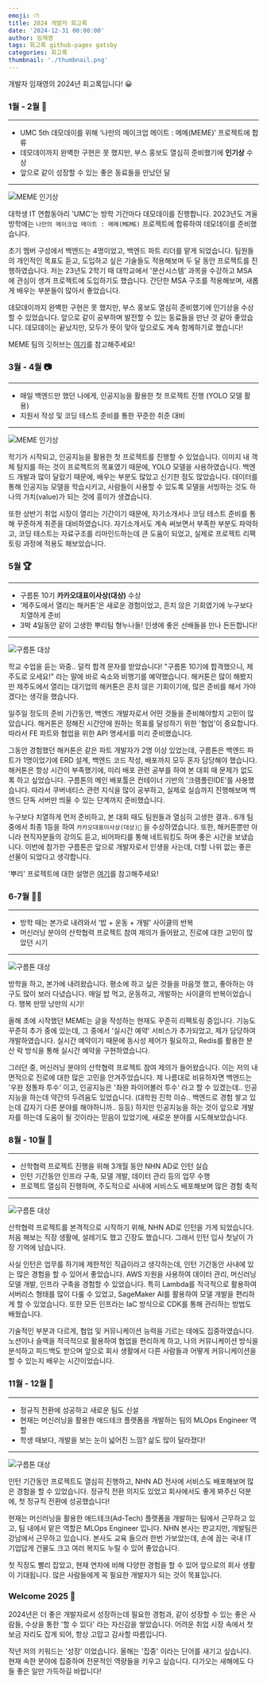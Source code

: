 ```yaml
---
emoji: ⛅️
title: 2024 개발자 회고록
date: '2024-12-31 00:00:00'
author: 임재영
tags: 회고록 github-pages gatsby
categories: 회고록
thumbnail: './thumbnail.png'
---
```


개발자 임재영의 2024년 회고록입니다! 😀

### 1월 - 2월 💄

---
- UMC 5th 데모데이를 위해 ‘나만의 메이크업 메이트 : 메메(MEME)’ 프로젝트에 합류
- 데모데이까지 완벽한 구현은 못 했지만, 부스 홍보도 열심히 준비했기에 **인기상** 수상
- 앞으로 같이 성장할 수 있는 좋은 동료들을 만났던 달
---

<img alt='MEME 인기상' src='farewell-1.jpeg'>

대학생 IT 연합동아리 'UMC'는 방학 기간마다 데모데이를 진행합니다.
2023년도 겨울 방학에는 `나만의 메이크업 메이트 : 메메(MEME)` 프로젝트에 합류하여 데모데이를 준비했습니다.

초기 멤버 구성에서 백엔드는 4명이었고, 백엔드 파트 리더를 맡게 되었습니다.
팀원들의 개인적인 목표도 듣고, 도입하고 싶은 기술들도 적용해보며 두 달 동안 프로젝트를 진행하였습니다.
저는 23년도 2학기 때 대학교에서 '분산시스템' 과목을 수강하고 MSA에 관심이 생겨 프로젝트에 도입하기도 했습니다.
간단한 MSA 구조를 적용해보며, 새롭게 배우는 부분들이 많아서 좋았습니다.

데모데이까지 완벽한 구현은 못 했지만, 부스 홍보도 열심히 준비했기에 인기상을 수상할 수 있었습니다.
앞으로 같이 공부하며 발전할 수 있는 동료들을 만난 것 같아 좋았습니다.
데모데이는 끝났지만, 모두가 뜻이 맞아 앞으로도 계속 함께하기로 했습니다!

MEME 팀의 깃허브는 [여기](https://github.com/MEME-UMC)를 참고해주세요!

### 3월 - 4월 📷

---
- 매일 백엔드만 했던 나에게, 인공지능을 활용한 첫 프로젝트 진행 (YOLO 모델 활용)
- 지원서 작성 및 코딩 테스트 준비를 통한 꾸준한 취준 대비
---

<img alt='MEME 인기상' src='farewell-4.jpeg'>

학기가 시작되고, 인공지능을 활용한 첫 프로젝트를 진행할 수 있었습니다.
이미지 내 객체 탐지를 하는 것이 프로젝트의 목표였기 때문에, YOLO 모델을 사용하였습니다.
백엔드 개발과 많이 달랐기 때문에, 배우는 부분도 많았고 신기한 점도 많았습니다.
데이터를 통해 인공지능 모델을 학습시키고, 사람들이 사용할 수 있도록 모델을 서빙하는 것도 하나의 가치(value)가 되는 것에 흥미가 생겼습니다.

또한 상반기 취업 시장이 열리는 기간이기 때문에, 자기소개서나 코딩 테스트 준비를 통해 꾸준하게 취준을 대비하였습니다.
자기소개서도 계속 써보면서 부족한 부분도 파악하고, 코딩 테스트는 자료구조를 리마인드하는데 큰 도움이 되었고, 실제로 프로젝트 리팩토링 과정에 적용도 해보았습니다.

### 5월 🏆

---
- 구름톤 10기 **카카오대표이사상(대상)** 수상
- ‘제주도에서 열리는 해커톤’은 새로운 경험이었고, 흔치 않은 기회였기에 누구보다 치열하게 준비
- 3박 4일동안 같이 고생한 뿌리팀 형누나들! 인생에 좋은 선배들을 만나 든든합니다!
---

<img alt='구름톤 대상' src='farewell-2.jpeg'>

학교 수업을 듣는 와중.. 덜컥 합격 문자를 받았습니다!
"구름톤 10기에 합격했으니, 제주도로 오세요!" 라는 말에 바로 숙소와 비행기를 예약했습니다.
해커톤은 많이 해봤지만 제주도에서 열리는 대기업의 해커톤은 흔치 않은 기회이기에, 많은 준비를 해서 가야겠다는 생각을 했습니다.

일주일 정도의 준비 기간동안, 백엔드 개발자로서 어떤 것들을 준비해야할지 고민이 많았습니다.
해커톤은 정해진 시간안에 원하는 목표를 달성하기 위한 '협업'이 중요합니다.
따라서 FE 파트와 협업을 위한 API 명세서를 미리 준비했습니다.

그동안 경험했던 해커톤은 같은 파트 개발자가 2명 이상 있었는데, 구름톤은 백엔드 파트가 1명이었기에 ERD 설계, 백엔드 코드 작성, 배포까지 모두 혼자 담당해야 했습니다.
해커톤은 항상 시간이 부족했기에, 미리 배포 관련 공부를 하여 본 대회 때 문제가 없도록 하고 싶었습니다.
구름톤의 메인 배포툴은 컨테이너 기반의 '크램폴린IDE'를 사용했습니다.
따라서 쿠버네티스 관련 지식을 많이 공부하고, 실제로 실습까지 진행해보며 백엔드 단독 서버만 띄울 수 있는 단계까지 준비했습니다.

누구보다 치열하게 먼저 준비하고, 본 대회 때도 팀원들과 열심히 고생한 결과.. 
6개 팀 중에서 최종 1등을 하여 `카카오대표이사상(대상)🥇` 을 수상하였습니다. 
또한, 해커톤뿐만 아니라 현직자분들의 강의도 듣고, 비어파티를 통해 네트워킹도 하며 좋은 시간을 보냈습니다.
이번에 참가한 구름톤은 앞으로 개발자로서 인생을 사는데, 더할 나위 없는 좋은 선물이 되었다고 생각합니다.

'뿌리' 프로젝트에 대한 설명은 [여기](https://9oormthon.goorm.io/83182701-089a-4441-8589-c072b4102fe6)를 참고해주세요!

### 6-7월 💪🏻

---
- 방학 때는 본가로 내려와서 ‘밥 + 운동 + 개발’ 사이클의 반복
- 머신러닝 분야의 산학협력 프로젝트 참여 제의가 들어왔고, 진로에 대한 고민이 많았던 시기
---

<img alt='구름톤 대상' src='farewell-6.jpeg'>

방학을 하고, 본가에 내려왔습니다.
평소에 하고 싶은 것들을 마음껏 했고, 좋아하는 야구도 많이 보러 다녔습니다.
매일 밥 먹고, 운동하고, 개발하는 사이클의 반복이었습니다. 행복 만땅 낭만의 시기!

올해 초에 시작했던 MEME는 글을 작성하는 현재도 꾸준히 리팩토링 중입니다.
기능도 꾸준히 추가 중에 있는데, 그 중에서 '실시간 예약' 서비스가 추가되었고, 제가 담당하여 개발하였습니다.
실시간 예약이기 때문에 동시성 제어가 필요하고, Redis를 활용한 분산 락 방식을 통해 실시간 예약을 구현하였습니다.

그러던 중, 머신러닝 분야의 산학협력 프로젝트 참여 제의가 들어왔습니다.
이는 저의 내면적으로 진로에 대한 많은 고민을 안겨주었습니다.
제 나름대로 비유하자면 백엔드는 '우완 정통파 투수' 이고, 인공지능은 '좌완 파이어볼러 투수' 라고 할 수 있겠는데..
인공지능을 하는데 약간의 두려움도 있었습니다. (대학원 진학 이슈.. 백엔드로 경험 쌓고 있는데 갑자기 다른 분야를 해야하니까.. 등등)
하지만 인공지능을 하는 것이 앞으로 개발자를 하는데 도움이 될 것이라는 믿음이 있었기에, 새로운 분야를 시도해보았습니다.

### 8월 - 10월 👟

---
- 산학협력 프로젝트 진행을 위해 3개월 동안 NHN AD로 인턴 실습
- 인턴 기간동안 인프라 구축, 모델 개발, 데이터 관리 등의 업무 수행
- 프로젝트 열심히 진행하며, 주도적으로 사내에 서비스도 배포해보며 많은 경험 축적
---

<img alt='구름톤 대상' src='farewell-3.jpeg'>

산학협력 프로젝트를 본격적으로 시작하기 위해, NHN AD로 인턴을 가게 되었습니다.
처음 해보는 직장 생활에, 설레기도 했고 긴장도 했습니다.
그래서 인턴 입사 첫날이 가장 기억에 남습니다.

사실 인턴은 업무를 하기에 제한적인 직급이라고 생각하는데, 인턴 기간동안 사내에 있는 많은 경험을 할 수 있어서 좋았습니다.
AWS 자원을 사용하여 데이터 관리, 머신러닝 모델 개발, 인프라 구축을 경험할 수 있었습니다.
특히 Lambda를 적극적으로 활용하여 서버리스 형태를 많이 다룰 수 있었고, SageMaker AI를 활용하여 모델 개발을 편리하게 할 수 있었습니다.
또한 모든 인프라는 IaC 방식으로 CDK를 통해 관리하는 방법도 배웠습니다.

기술적인 부분과 다르게, 협업 및 커뮤니케이션 능력을 기르는 데에도 집중하였습니다.
노션이나 슬랙을 적극적으로 활용하여 협업을 편리하게 하고, 나의 커뮤니케이션 방식을 분석하고 피드백도 받으며
앞으로 회사 생활에서 다른 사람들과 어떻게 커뮤니케이션을 할 수 있는지 배우는 시간이었습니다.

### 11월 - 12월 👔

---
- 정규직 전환에 성공하고 새로운 팀도 신설
- 현재는 머신러닝을 활용한 애드테크 플랫폼을 개발하는 팀의 MLOps Engineer 역할
- 학생 때보다, 개발을 보는 눈이 넓어진 느낌? 삶도 많이 달라졌다!
---

<img alt='구름톤 대상' src='farewell-5.jpeg'>

인턴 기간동안 프로젝트도 열심히 진행하고, NHN AD 전사에 서비스도 배포해보며 많은 경험을 할 수 있었습니다.
정규직 전환 의지도 있었고 회사에서도 좋게 봐주신 덕분에, 첫 정규직 전환에 성공했습니다!

현재는 머신러닝을 활용한 애드테크(Ad-Tech) 플랫폼을 개발하는 팀에서 근무하고 있고, 팀 내에서 맡은 역할은 MLOps Engineer 입니다.
NHN 본사는 판교지만, 개발팀은 강남에서 근무하고 있습니다.
본사도 교육 들으러 한번 가보았는데, 손에 꼽는 국내 IT 기업답게 건물도 크고 여러 복지도 누릴 수 있어 좋았습니다.

첫 직장도 빨리 잡았고, 현재 연차에 비해 다양한 경험을 할 수 있어 앞으로의 회사 생활이 기대됩니다.
많은 사람들에게 꼭 필요한 개발자가 되는 것이 목표입니다.

### Welcome 2025 🚀

2024년은 더 좋은 개발자로서 성장하는데 필요한 경험과, 같이 성장할 수 있는 좋은 사람들, 수상을 통한 '할 수 있다' 라는 자신감을 쌓았습니다.
어려운 취업 시장 속에서 첫 보금 자리도 잡게 되어, 항상 고맙고 감사할 따름입니다.

작년 저의 키워드는 '성장' 이었습니다. 올해는 '집중' 이라는 단어를 새기고 싶습니다.
현재 속한 분야에 집중하며 전문적인 역량들을 키우고 싶습니다.
다가오는 새해에도 다들 좋은 일만 가득하길 바랍니다!